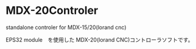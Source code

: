 # MDX-20Controler
standalone controler for MDX-15/20(lorand cnc)

EPS32 module　を使用した MDX-20(lorand CNC)コントローラソフトです。

